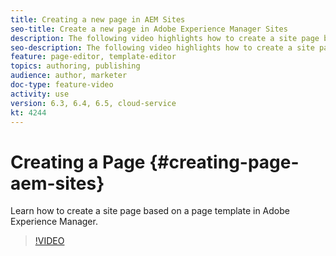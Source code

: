 ```yaml
---
title: Creating a new page in AEM Sites
seo-title: Create a new page in Adobe Experience Manager Sites
description: The following video highlights how to create a site page based on a template in Adobe Experience Manager.
seo-description: The following video highlights how to create a site page based on a template in Adobe Experience Manager.
feature: page-editor, template-editor
topics: authoring, publishing
audience: author, marketer
doc-type: feature-video
activity: use
version: 6.3, 6.4, 6.5, cloud-service
kt: 4244
---
```


# Creating a Page {#creating-page-aem-sites}

Learn how to create a site page based on a page template in Adobe Experience Manager.

>[!VIDEO](https://video.tv.adobe.com/v/31827?quality=12&learn=on)
